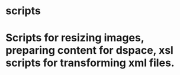 # scripts
# Scripts for resizing images, preparing content for dspace, xsl scripts for transforming xml files.
